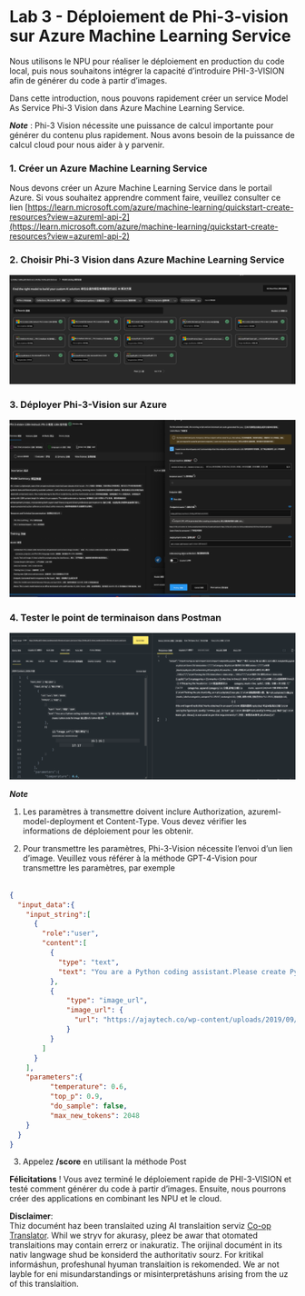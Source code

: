 <!--
CO_OP_TRANSLATOR_METADATA:
{
  "original_hash": "20cb4e6ac1686248e8be913ccf6c2bc2",
  "translation_date": "2025-05-07T13:52:46+00:00",
  "source_file": "md/02.Application/02.Code/Phi3/VSCodeExt/HOL/AIPC/03.DeployPhi3VisionOnAzure.md",
  "language_code": "mo"
}
-->
# **Lab 3 - Déploiement de Phi-3-vision sur Azure Machine Learning Service**

Nous utilisons le NPU pour réaliser le déploiement en production du code local, puis nous souhaitons intégrer la capacité d’introduire PHI-3-VISION afin de générer du code à partir d’images.

Dans cette introduction, nous pouvons rapidement créer un service Model As Service Phi-3 Vision dans Azure Machine Learning Service.

***Note*** : Phi-3 Vision nécessite une puissance de calcul importante pour générer du contenu plus rapidement. Nous avons besoin de la puissance de calcul cloud pour nous aider à y parvenir.

### **1. Créer un Azure Machine Learning Service**

Nous devons créer un Azure Machine Learning Service dans le portail Azure. Si vous souhaitez apprendre comment faire, veuillez consulter ce lien [https://learn.microsoft.com/azure/machine-learning/quickstart-create-resources?view=azureml-api-2](https://learn.microsoft.com/azure/machine-learning/quickstart-create-resources?view=azureml-api-2)

### **2. Choisir Phi-3 Vision dans Azure Machine Learning Service**

![Catalog](../../../../../../../../../translated_images/vison_catalog.f979823d5bde8aef2c37a3a9686f6c5d0c521f93730447798ea6fb580091443f.mo.png)

### **3. Déployer Phi-3-Vision sur Azure**

![Deploy](../../../../../../../../../translated_images/vision_deploy.a8114ccd849a957272bf30959bdef166b21a0fac4c4f0129dab0106b97104772.mo.png)

### **4. Tester le point de terminaison dans Postman**

![Test](../../../../../../../../../translated_images/vision_test.0b9c1b1d414131d03398c88fc1b79d839e7946c2ae5c9fd170a2894c271e2993.mo.png)

***Note***

1. Les paramètres à transmettre doivent inclure Authorization, azureml-model-deployment et Content-Type. Vous devez vérifier les informations de déploiement pour les obtenir.

2. Pour transmettre les paramètres, Phi-3-Vision nécessite l’envoi d’un lien d’image. Veuillez vous référer à la méthode GPT-4-Vision pour transmettre les paramètres, par exemple

```json

{
  "input_data":{
    "input_string":[
      {
        "role":"user",
        "content":[ 
          {
            "type": "text",
            "text": "You are a Python coding assistant.Please create Python code for image "
          },
          {
              "type": "image_url",
              "image_url": {
                "url": "https://ajaytech.co/wp-content/uploads/2019/09/index.png"
              }
          }
        ]
      }
    ],
    "parameters":{
          "temperature": 0.6,
          "top_p": 0.9,
          "do_sample": false,
          "max_new_tokens": 2048
    }
  }
}

```

3. Appelez **/score** en utilisant la méthode Post

**Félicitations** ! Vous avez terminé le déploiement rapide de PHI-3-VISION et testé comment générer du code à partir d’images. Ensuite, nous pourrons créer des applications en combinant les NPU et le cloud.

**Disclaimer**:  
Thiz documént haz been translaited uzing AI translaition serviz [Co-op Translator](https://github.com/Azure/co-op-translator). Whil we stryv for akurasy, pleez be awar that otomated translaitions may contain errerz or inakuratiz. The orijinal documént in its nativ langwage shud be konsiderd the authoritativ sourz. For kritikal informáshun, profeshunal hyuman translaition is rekomended. We ar not layble for eni misundarstandings or misinterpretáshuns arising from the uz of this translaition.